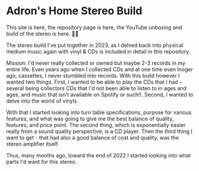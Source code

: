 # Adron's Home Stereo Build

This site is here, the repository page is here, the YouTube unboxing and build of the stereo is here. 🤘🏻

The stereo build I've put together in 2023, as I delved back into physical medium music again with vinyl &amp; CDs is included in detail in this repository.

Mission: I'd never really collected or owned but maybe 2-3 records in my entire life. Even years ago when I collected CDs and at one time even lnoger ago, cassettes, I never stumbled into records. With this build however I wanted two things. First, I wanted to be able to play the CDs that I had - several being collectors CDs that I'd not been able to listen to in ages and ages, and music that isn't available on Spotify or such!!. Second, I wanted to delve into the world of vinyls.

With that I started looking into turn table specifications, purpose for various features, and what was going to give me the best balance of quality, features, and price point. The second thing, which is exponentially easier really from a sound quality perspective, is a CD player. Then the third thing I want to get - that had also a good balance of cost and quality, was the stereo amplifier itself.

Thus, many months ago, toward the end of 2022 I started looking into what parts I'd want for this stereo.
